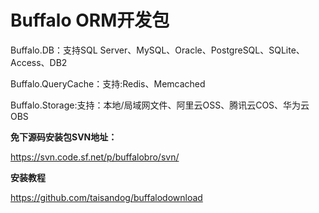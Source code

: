 # Buffalo ORM开发包



Buffalo.DB：支持SQL Server、MySQL、Oracle、PostgreSQL、SQLite、Access、DB2

Buffalo.QueryCache：支持:Redis、Memcached

Buffalo.Storage:支持：本地/局域网文件、阿里云OSS、腾讯云COS、华为云OBS


__免下源码安装包SVN地址：__

https://svn.code.sf.net/p/buffalobro/svn/

__安装教程__

https://github.com/taisandog/buffalodownload
